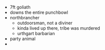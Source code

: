 - 7ft goliath
- downs the entire punchbowl
- northbrancher
	- outdoorsman, not a diviner
	- kinda lived up there, tribe was murdered
	- urthgart barbarian
- party animal
- 